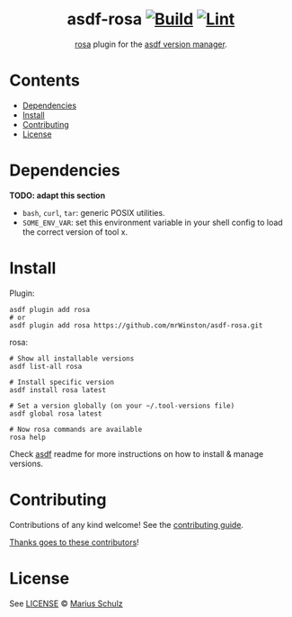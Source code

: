 <div align="center">

# asdf-rosa [![Build](https://github.com/mrWinston/asdf-rosa/actions/workflows/build.yml/badge.svg)](https://github.com/mrWinston/asdf-rosa/actions/workflows/build.yml) [![Lint](https://github.com/mrWinston/asdf-rosa/actions/workflows/lint.yml/badge.svg)](https://github.com/mrWinston/asdf-rosa/actions/workflows/lint.yml)


[rosa](https://access.redhat.com/products/red-hat-openshift-service-aws) plugin for the [asdf version manager](https://asdf-vm.com).

</div>

# Contents

- [Dependencies](#dependencies)
- [Install](#install)
- [Contributing](#contributing)
- [License](#license)

# Dependencies

**TODO: adapt this section**

- `bash`, `curl`, `tar`: generic POSIX utilities.
- `SOME_ENV_VAR`: set this environment variable in your shell config to load the correct version of tool x.

# Install

Plugin:

```shell
asdf plugin add rosa
# or
asdf plugin add rosa https://github.com/mrWinston/asdf-rosa.git
```

rosa:

```shell
# Show all installable versions
asdf list-all rosa

# Install specific version
asdf install rosa latest

# Set a version globally (on your ~/.tool-versions file)
asdf global rosa latest

# Now rosa commands are available
rosa help
```

Check [asdf](https://github.com/asdf-vm/asdf) readme for more instructions on how to
install & manage versions.

# Contributing

Contributions of any kind welcome! See the [contributing guide](contributing.md).

[Thanks goes to these contributors](https://github.com/mrWinston/asdf-rosa/graphs/contributors)!

# License

See [LICENSE](LICENSE) © [Marius Schulz](https://github.com/mrWinston/)
